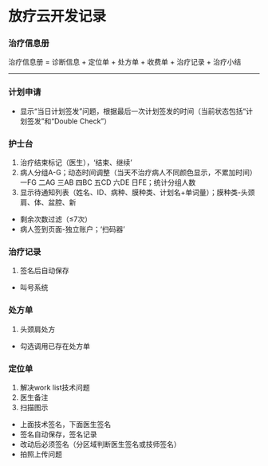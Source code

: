 # 放疗云开发记录 #

### 治疗信息册
治疗信息册 = 诊断信息 + 定位单 + 处方单 + 收费单 + 治疗记录 + 治疗小结

---

### 计划申请
- 显示“当日计划签发”问题，根据最后一次计划签发的时间（当前状态包括“计划签发”和“Double Check”）

### 护士台
1. 治疗结束标记（医生），‘结束、继续’
2. 病人分组A-G；动态时间调整（当天不治疗病人不同颜色显示，不累加时间）
	一FG 二AG 三AB 四BC 五CD 六DE 日FE；统计分组人数
3. 显示待通知列表（姓名、ID、病种、膜种类、计划名+单词量）；膜种类-头颈肩、体、盆腔、新
- 剩余次数过滤（≤7次）
- 病人签到页面-独立账户；‘扫码器’

### 治疗记录
1. 签名后自动保存
- 叫号系统

### 处方单
1. 头颈肩处方
- 勾选调用已存在处方单

### 定位单
1. 解决work list技术问题
2. 医生备注
3. 扫描图示
- 上面技术签名，下面医生签名
- 签名自动保存，签名记录
- 改动后必须签名（分区域判断医生签名或技师签名）
- 拍照上传问题

